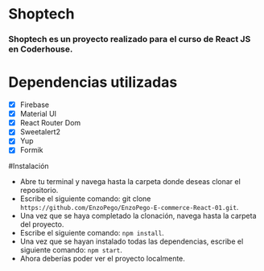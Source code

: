 # Shoptech

### Shoptech es un proyecto realizado para el curso de React JS en Coderhouse.

# Dependencias utilizadas

- [x] Firebase
- [x] Material UI
- [x] React Router Dom
- [x] Sweetalert2
- [x] Yup
- [x] Formik

#Instalación

- Abre tu terminal y navega hasta la carpeta donde deseas clonar el repositorio.
- Escribe el siguiente comando:  git clone `https://github.com/EnzoPego/EnzoPego-E-commerce-React-01.git`.
- Una vez que se haya completado la clonación, navega hasta la carpeta del proyecto.
- Escribe el siguiente comando: `npm install`.
- Una vez que se hayan instalado todas las dependencias, escribe el siguiente comando: `npm start`.
- Ahora deberías poder ver el proyecto localmente.
